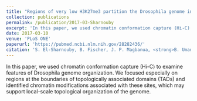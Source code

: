 ```yaml
---
title: "Regions of very low H3K27me3 partition the Drosophila genome into topological domains"
collection: publications
permalink: /publication/2017-03-Sharnouby
excerpt: 'In this paper, we used chromatin conformation capture (Hi-C) to examine features of Drosophila genome organization.'
date: 2017-03-10
venue: 'PLoS ONE'
paperurl: 'https://pubmed.ncbi.nlm.nih.gov/28282436/'
citation: 'S. El-Sharnouby, B. Fischer, J. P. Magbanua, <strong>B. Umans</strong>, R. Flower, S. W. Choo, S. Russell, and R. White. (2017). &quot;Regions of very low H3K27me3 partition the Drosophila genome into topological domains.&quot; <i>PLoS ONE</i>. 12(3) e0172725.'
---
```



In this paper, we used chromatin conformation capture (Hi-C) to examine features of Drosophila genome organization.  We focused especially on regions at the boundaries of topologically associated domains (TADs) and identified chromatin modifications associated with these sites, which may support local-scale topological organization of the genome.
